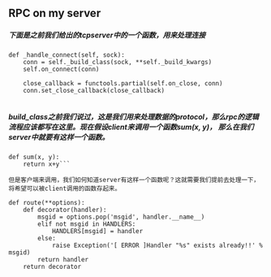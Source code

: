 ## RPC on my server


##### 下面是之前我们给出的tcpserver中的一个函数，用来处理连接
```    
def _handle_connect(self, sock):
    conn = self._build_class(sock, **self._build_kwargs)
    self.on_connect(conn)

    close_callback = functools.partial(self.on_close, conn)
    conn.set_close_callback(close_callback)
    
```

##### build_class之前我们说过，这是我们用来处理数据的protocol，那么rpc的逻辑流程应该都写在这里。现在假设client来调用一个函数sum(x, y)， 那么在我们server中就要有这样一个函数。

```
def sum(x, y):
    return x+y```
    
但是客户端来调用，我们如何知道server有这样一个函数呢？这就需要我们提前去处理一下，将希望可以被client调用的函数存起来。

def route(**options):
    def decorator(handler):
        msgid = options.pop('msgid', handler.__name__)
        elif not msgid in HANDLERS:
            HANDLERS[msgid] = handler
        else:
            raise Exception('[ ERROR ]Handler "%s" exists already!!' % msgid)
        return handler
    return decorator